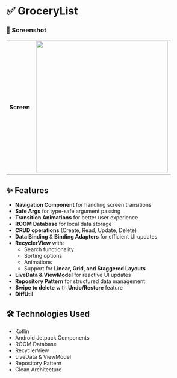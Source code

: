 # ✅  GroceryList

### 📱 Screenshot
<table>
    <th> Screen</th>
    <td><img src="https://github.com/user-attachments/assets/e24eadcf-c90a-44be-be21-057d27cb3b4b" width="350"></td>
</table>


## ✨ Features
- **Navigation Component** for handling screen transitions  
- **Safe Args** for type-safe argument passing  
- **Transition Animations** for better user experience  
- **ROOM Database** for local data storage  
- **CRUD operations** (Create, Read, Update, Delete)  
- **Data Binding** & **Binding Adapters** for efficient UI updates  
- **RecyclerView** with:
  - Search functionality  
  - Sorting options  
  - Animations  
  - Support for **Linear, Grid, and Staggered Layouts**  
- **LiveData & ViewModel** for reactive UI updates  
- **Repository Pattern** for structured data management  
- **Swipe to delete** with **Undo/Restore** feature  
- **DiffUtil** 

## 🛠️ Technologies Used
- Kotlin  
- Android Jetpack Components  
- ROOM Database  
- RecyclerView  
- LiveData & ViewModel  
- Repository Pattern  
- Clean Architecture  
